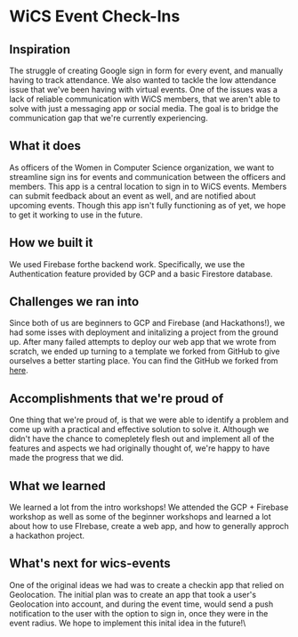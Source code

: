 # WiCS Event Check-Ins

## Inspiration
The struggle of creating Google sign in form for every event, and manually having to track attendance. We also wanted to tackle the low attendance issue that we've been having with virtual events. One of the issues was a lack of reliable communication with WiCS members, that we aren't able to solve with just a messaging app or social media. The goal is to bridge the communication gap that we're currently experiencing. 

## What it does
As officers of the Women in Computer Science organization, we want to streamline sign ins for events and communication between the officers and members. This app is a central location to sign in to WiCS events. Members can submit feedback about an event as well, and are notified about upcoming events. Though this app isn't fully functioning as of yet, we hope to get it working to use in the future. 

## How we built it
We used Firebase forthe backend work. Specifically, we use the Authentication feature provided by GCP and a basic Firestore database. 

## Challenges we ran into
Since both of us are beginners to GCP and Firebase (and Hackathons!), we had some isses with deployment and initalizing a project from the ground up. After many failed attempts to deploy our web app that we wrote from scratch, we ended up turning to a template we forked from GitHub to give ourselves a better starting place. You can find the GitHub we forked from [here](https://github.com/chinchang/vuejsfire-hackathon-starter).

## Accomplishments that we're proud of
One thing that we're proud of, is that we were able to identify a problem and come up with a practical and effective solution to solve it. Although we didn't have the chance to comepletely flesh out and implement all of the features and aspects we had originally thought of, we're happy to have made the progress that we did. 

## What we learned
We learned a lot from the intro workshops! We attended the GCP + Firebase workshop as well as some of the beginner workshops and learned a lot about how to use FIrebase, create a web app, and how to generally approch a hackathon project. 

## What's next for wics-events
One of the original ideas we had was to create a checkin app that relied on Geolocation. The initial plan was to create an app that took a user's Geolocation into account, and during the event time, would send a push notification to the user with the option to sign in, once they were in the event radius. We hope to implement this inital idea in the future!\
